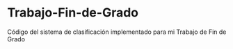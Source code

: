# Trabajo-Fin-de-Grado
Código del sistema de clasificación implementado para mi Trabajo de Fin de Grado
